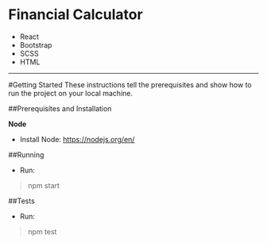 Financial Calculator 
===================

 - React
 - Bootstrap
 - SCSS  
 - HTML

----------
 
#Getting Started
These instructions tell the prerequisites and show how to run the project on your local machine.

##Prerequisites and Installation

**Node**
  
 - Install Node: https://nodejs.org/en/

##Running

 - Run: 

> npm start

##Tests

- Run:

> npm test